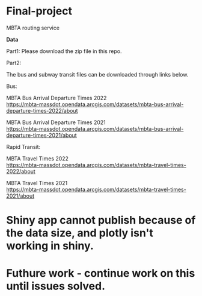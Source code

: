 # Final-project
MBTA routing service


**Data**

Part1:
Please download the zip file in this repo.

Part2:

The bus and subway transit files can be downloaded through links below.

Bus:

MBTA Bus Arrival Departure Times 2022 <br><https://mbta-massdot.opendata.arcgis.com/datasets/mbta-bus-arrival-departure-times-2022/about>

MBTA Bus Arrival Departure Times 2021 <br><https://mbta-massdot.opendata.arcgis.com/datasets/mbta-bus-arrival-departure-times-2021/about>

Rapid Transit:

MBTA Travel Times 2022 <br><https://mbta-massdot.opendata.arcgis.com/datasets/mbta-travel-times-2022/about>

MBTA Travel Times 2021 <br><https://mbta-massdot.opendata.arcgis.com/datasets/mbta-travel-times-2021/about>

# Shiny app cannot publish because of the data size, and plotly isn't working in shiny.
# Futhure work  - continue work on this until issues solved.
